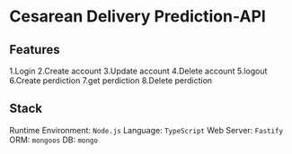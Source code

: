 # Cesarean Delivery Prediction-API
## Features
1.Login
2.Create account
3.Update account
4.Delete account
5.logout
6.Create perdiction
7.get perdiction
8.Delete perdiction



## Stack
Runtime Environment: `Node.js`
Language: `TypeScript`
Web Server: `Fastify`
ORM: `mongoos`
DB: `mongo`
